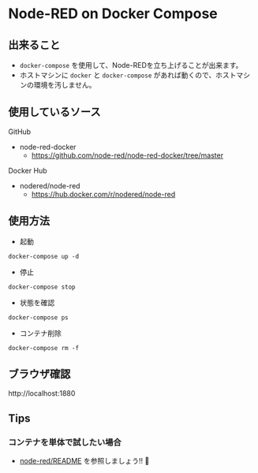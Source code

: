 # Node-RED on Docker Compose

## 出来ること

+ `docker-compose` を使用して、Node-REDを立ち上げることが出来ます。
+ ホストマシンに `docker` と `docker-compose` があれば動くので、ホストマシンの環境を汚しません。

## 使用しているソース

GitHub

+ node-red-docker
  + https://github.com/node-red/node-red-docker/tree/master

Docker Hub

+ nodered/node-red
  + https://hub.docker.com/r/nodered/node-red


## 使用方法

+ 起動

```
docker-compose up -d
```

+ 停止

```
docker-compose stop
```

+ 状態を確認

```
docker-compose ps
```

+ コンテナ削除

```
docker-compose rm -f
```

## ブラウザ確認

http://localhost:1880

## Tips

### コンテナを単体で試したい場合

+ [node-red/README](./node-red/README.md) を参照しましょう!! :rocket:
